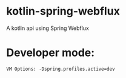 # kotlin-spring-webflux
A kotlin api using Spring Webflux

# Developer mode:
```
VM Options: -Dspring.profiles.active=dev
```

